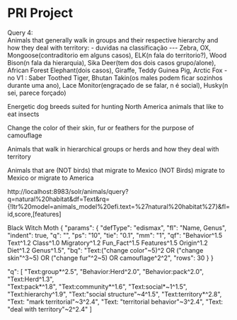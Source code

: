 # PRI Project

Query 4:  
Animals that generally walk in groups and their respective hierarchy and how they deal with territory: 
    - duvidas na classificação --- Zebra, OX, Mongoose(contraditorio em alguns casos), ELK(n fala do territorio?), Wood Bison(n fala da hierarquia), Sika Deer(tem dos dois casos grupo/alone), African Forest Elephant(dois casos), Giraffe, Teddy Guinea Pig, Arctic Fox
    - no V1 : Saber Toothed Tiger, Bhutan Takin(os males podem ficar sozinhos durante uma ano), Lace Monitor(engraçado de se falar, n é social), Husky(n sei, parece forçado)

Energetic dog breeds suited for hunting
North America animals that like to eat insects

Change the color of their skin, fur or feathers for the purpose of camouflage


Animals that walk in hierarchical groups or herds and how they deal with territory

Animals that are (NOT birds) that migrate to Mexico
(NOT Birds) migrate to Mexico or migrate to America



http://localhost:8983/solr/animals/query?q=natural%20habitat&df=Text&rq={!ltr%20model=animals_model%20efi.text=%27natural%20habitat%27}&fl=id,score,[features]


Black Witch Moth
{
    "params": {
      "defType": "edismax",
      "fl": "Name, Genus",
      "indent": true,
      "q": "",
      "ps": "10",
      "tie": "0.1",
      "mm": "1",
      "qf": "Behavior^1.5 Text^1.2 Class^1.0 Migratory^1.2 Fun_Fact^1.5 Features^1.5 Origin^1.2 Diet^1.2 Genus^1.5",
      "bq": "Text:(\"change color\"~5)^2 OR (\"change skin\"^3~5) OR (\"change fur\"^2~5) OR camouflage^2^2",
      "rows": 30
    }
  }
  


"q": [
      "Text:group*^2.5",
      "Behavior:Herd^2.0",
      "Behavior:pack^2.0",
      "Text:Herd^1.3",    
      "Text:pack*^1.8",
      "Text:community*^1.6",
      "Text:social*~1^1.5",
      "Text:hierarchy^1.9",
      "Text:\"social structure\"~4^1.5",
      "Text:territory*^2.8",
      "Text: \"mark territorial\"~3^2.4",
      "Text: \"territorial behavior\"~3^2.4",
      "Text: \"deal with territory\"~2^2.4"
    ]